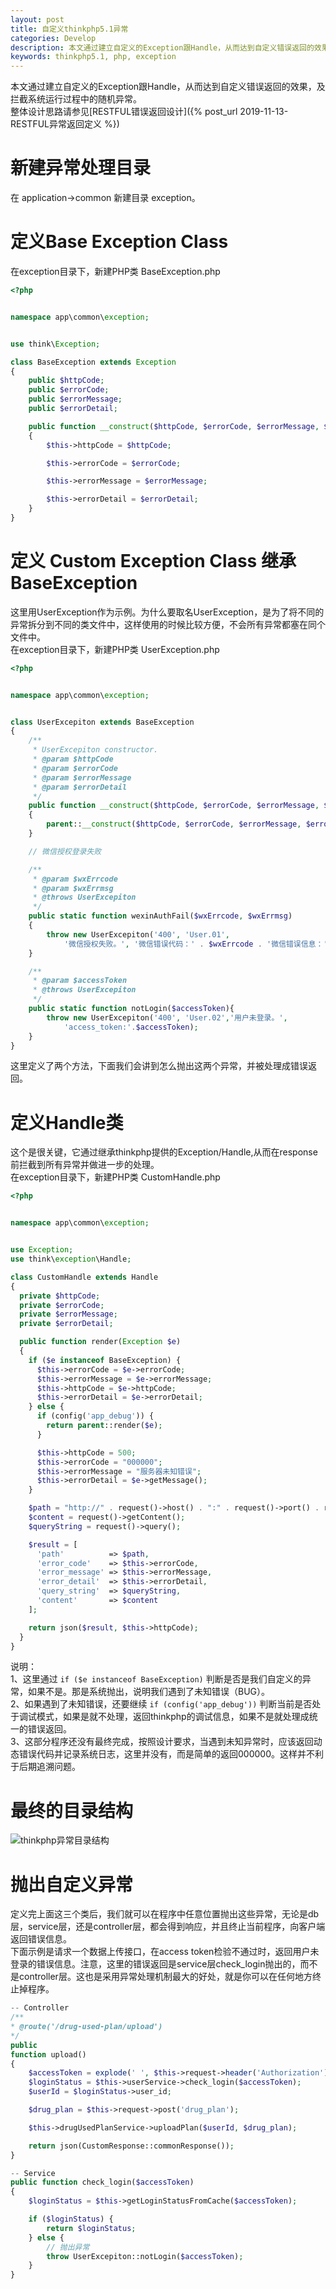```yaml
---
layout: post
title: 自定义thinkphp5.1异常
categories: Develop
description: 本文通过建立自定义的Exception跟Handle，从而达到自定义错误返回的效果，及拦截系统运行过程中的随机异常。  
keywords: thinkphp5.1, php, exception
---
```


本文通过建立自定义的Exception跟Handle，从而达到自定义错误返回的效果，及拦截系统运行过程中的随机异常。  
整体设计思路请参见[RESTFUL错误返回设计]({% post_url 2019-11-13-RESTFUL异常返回定义 %})  

# 新建异常处理目录
在 application->common 新建目录 exception。  

# 定义Base Exception Class
在exception目录下，新建PHP类 BaseException.php  

```php
<?php


namespace app\common\exception;


use think\Exception;

class BaseException extends Exception
{
    public $httpCode;
    public $errorCode;
    public $errorMessage;
    public $errorDetail;

    public function __construct($httpCode, $errorCode, $errorMessage, $errorDetail)
    {
        $this->httpCode = $httpCode;

        $this->errorCode = $errorCode;

        $this->errorMessage = $errorMessage;

        $this->errorDetail = $errorDetail;
    }
}
```

# 定义 Custom Exception Class 继承 BaseException  
这里用UserException作为示例。为什么要取名UserException，是为了将不同的异常拆分到不同的类文件中，这样使用的时候比较方便，不会所有异常都塞在同个文件中。  
在exception目录下，新建PHP类 UserException.php  

```php
<?php


namespace app\common\exception;


class UserExcepiton extends BaseException
{
    /**
     * UserExcepiton constructor.
     * @param $httpCode
     * @param $errorCode
     * @param $errorMessage
     * @param $errorDetail
     */
    public function __construct($httpCode, $errorCode, $errorMessage, $errorDetail)
    {
        parent::__construct($httpCode, $errorCode, $errorMessage, $errorDetail);
    }

    // 微信授权登录失败

    /**
     * @param $wxErrcode
     * @param $wxErrmsg
     * @throws UserExcepiton
     */
    public static function wexinAuthFail($wxErrcode, $wxErrmsg)
    {
        throw new UserExcepiton('400', 'User.01',
            '微信授权失败。', '微信错误代码：' . $wxErrcode . '微信错误信息：' . $wxErrmsg);
    }

    /**
     * @param $accessToken
     * @throws UserExcepiton
     */
    public static function notLogin($accessToken){
        throw new UserExcepiton('400', 'User.02','用户未登录。',
            'access_token:'.$accessToken);
    }
}
```

这里定义了两个方法，下面我们会讲到怎么抛出这两个异常，并被处理成错误返回。

# 定义Handle类
这个是很关键，它通过继承thinkphp提供的Exception/Handle,从而在response前拦截到所有异常并做进一步的处理。  
在exception目录下，新建PHP类 CustomHandle.php  

```php
<?php


namespace app\common\exception;


use Exception;
use think\exception\Handle;

class CustomHandle extends Handle
{
  private $httpCode;
  private $errorCode;
  private $errorMessage;
  private $errorDetail;

  public function render(Exception $e)
  {
    if ($e instanceof BaseException) {
      $this->errorCode = $e->errorCode;
      $this->errorMessage = $e->errorMessage;
      $this->httpCode = $e->httpCode;
      $this->errorDetail = $e->errorDetail;
    } else {
      if (config('app_debug')) {
        return parent::render($e);
      }

      $this->httpCode = 500;
      $this->errorCode = "000000";
      $this->errorMessage = "服务器未知错误";
      $this->errorDetail = $e->getMessage();
    }

    $path = "http://" . request()->host() . ":" . request()->port() . request()->baseUrl();
    $content = request()->getContent();
    $queryString = request()->query();

    $result = [
      'path'          => $path,
      'error_code'    => $this->errorCode,
      'error_message' => $this->errorMessage,
      'error_detail'  => $this->errorDetail,
      'query_string'  => $queryString,
      'content'       => $content
    ];

    return json($result, $this->httpCode);
  }
}
```

说明：  
1、这里通过 ``` if ($e instanceof BaseException) ``` 判断是否是我们自定义的异常，如果不是。那是系统抛出，说明我们遇到了未知错误（BUG）。  
2、如果遇到了未知错误，还要继续 ``` if (config('app_debug')) ``` 判断当前是否处于调试模式，如果是就不处理，返回thinkphp的调试信息，如果不是就处理成统一的错误返回。  
3、这部分程序还没有最终完成，按照设计要求，当遇到未知异常时，应该返回动态错误代码并记录系统日志，这里并没有，而是简单的返回000000。这样并不利于后期追溯问题。  
# 最终的目录结构
![thinkphp异常目录结构](/images/thinkphp异常目录结构.jpg)  

# 抛出自定义异常
定义完上面这三个类后，我们就可以在程序中任意位置抛出这些异常，无论是db层，service层，还是controller层，都会得到响应，并且终止当前程序，向客户端返回错误信息。  
下面示例是请求一个数据上传接口，在access token检验不通过时，返回用户未登录的错误信息。注意，这里的错误返回是service层check_login抛出的，而不是controller层。这也是采用异常处理机制最大的好处，就是你可以在任何地方终止掉程序。

```php
-- Controller
/**
* @route('/drug-used-plan/upload')
*/
public
function upload()
{
    $accessToken = explode(' ', $this->request->header('Authorization'))[1];
    $loginStatus = $this->userService->check_login($accessToken);
    $userId = $loginStatus->user_id;

    $drug_plan = $this->request->post('drug_plan');

    $this->drugUsedPlanService->uploadPlan($userId, $drug_plan);

    return json(CustomResponse::commonResponse());
}

-- Service
public function check_login($accessToken)
{
    $loginStatus = $this->getLoginStatusFromCache($accessToken);

    if ($loginStatus) {
        return $loginStatus;
    } else {
        // 抛出异常
        throw UserExcepiton::notLogin($accessToken);
    }
}
```

